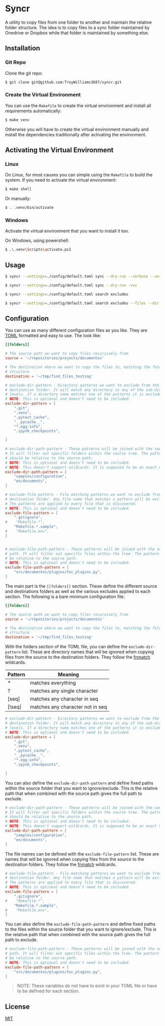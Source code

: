 # Syncr

A utility to copy files from one folder to another and maintain the relative folder structure. The idea is to copy files to a sync folder maintained by Onedrive or Dropbox while that folder is maintained by something else. 

## Installation

### Git Repo

Clone the git repo:

```bash
$ git clone git@github.com:TroyWilliams3687/syncr.git
```

### Create the Virtual Environment

You can use the `Makefile` to create the virtual environment and install all requirements automatically:

```bash
$ make venv
```

Otherwise you will have to create the virtual environment manually and install the dependencies traditionally after activating the environment.

## Activating the Virtual Environment

### Linux

On Linux, for most causes you can simple using the `Makefile` to build the system. If you need to activate the virtual environment:

```bash
$ make shell
```

Or manually:


```bash
$ . .venv/bin/activate
```

### Windows

Activate the virtual environment that you want to install it too.

On Windows, using powershell:

```bash
$ .\.venv\Scripts\activate.ps1
```

## Usage


```bash
$ syncr --settings=./config/default.toml sync --dry-run --verbose --verbose --verbose
```

```bash
$ syncr --settings=./config/default.toml sync --dry-run -vvv
```

```bash
$ syncr --settings=./config/default.toml search excludes
```

```bash
$ syncr --settings=./config/default.toml search excludes --files --dir
```

## Configuration

You can use as many different configuration files as you like. They are [TOML](https://toml.io/en/) formatted and easy to use. The look like:


```toml
[[folders]]

# The source path we want to copy files recursively from
source = '~/repositories/projects/documentos'

# The destination where we want to copy the files to, matching the folder
# structure
destination = '~/tmp/find_files_testing'

# exclude-dir-pattern - Directory patterns we want to exclude from the
# destination folder. It will match any directory in any of the sub-directory
# levels. If a directory name matches one of the patterns it is excluded.
# NOTE: This is optional and doesn't need to be included.
exclude-dir-pattern = [
    ".git",
    ".venv",
    ".pytest_cache",
    "__pycache__",
    "*.egg-info",
    ".ipynb_checkpoints",

]

# exclude-dir-path-pattern - These patterns will be joined with the source path.
# It will filter out specific folders within the source tree. The pattern
# should be relative to the source path.
# NOTE: This is optional and doesn't need to be included.
# NOTE: This doesn't support wildcards. It is supposed to be an exact match filter
exclude-dir-path-pattern = [
    "samples/configuration",
    "en/documents",
]

# exclude-file-pattern - File matching patterns we want to exclude from the
# destination folder. Any file name that matches a pattern will be excluded.
# The patterns are applied to every file that is discovered.
# NOTE: This is optional and doesn't need to be included.
exclude-file-pattern = [
    ".gitignore",
#    "Makefile.*",
    "Makefile.*.sample",
#    "Makefile.env",
]


# exclude-file-path-pattern - These patterns will be joined with the source
# path. It will filter out specific files within the tree. The pattern should
# be relative to the source path.
# NOTE: This is optional and doesn't need to be included.
exclude-file-path-pattern = [
    "src/documentos/plugins/toc_plugins.py",
]
```

The main part is the `[[folders]]` section. These define the different source and destinations folders as well as the various excludes applied to each section. The following is a bare minimum configuration file:

```toml
[[folders]]

# The source path we want to copy files recursively from
source = '~/repositories/projects/documentos'

# The destination where we want to copy the files to, matching the folder
# structure
destination = '~/tmp/find_files_testing'
```

With the folders section of the TOML file, you can define the `exclude-dir-pattern` list. These are directory names that will be ignored when copying files from the source to the destination folders. They follow the [fnmatch](https://docs.python.org/3/library/fnmatch.html) wildcards.

| Pattern | Meaning                          |
|---------|----------------------------------|
| *       | matches everything               |
| ?       | matches any single character     |
| [seq]   | matches any character in seq     |
| [!seq]  | matches any character not in seq |


```toml
# exclude-dir-pattern - Directory patterns we want to exclude from the
# destination folder. It will match any directory in any of the sub-directory
# levels. If a directory name matches one of the patterns it is excluded.
# NOTE: This is optional and doesn't need to be included.
exclude-dir-pattern = [
    ".git",
    ".venv",
    ".pytest_cache",
    "__pycache__",
    "*.egg-info",
    ".ipynb_checkpoints",

]
```

You can also define the `exclude-dir-path-pattern` and define fixed paths within the source folder that you want to ignore/exclude. This is the relative path that when combined with the source path gives the full path to exclude.


```toml
# exclude-dir-path-pattern - These patterns will be joined with the source path.
# It will filter out specific folders within the source tree. The pattern
# should be relative to the source path.
# NOTE: This is optional and doesn't need to be included.
# NOTE: This doesn't support wildcards. It is supposed to be an exact match filter
exclude-dir-path-pattern = [
    "samples/configuration",
    "en/documents",
]
```

The file names can be defined with the `exclude-file-pattern` list. These are names that will be ignored when copying files from the source to the destination folders. They follow the [fnmatch](https://docs.python.org/3/library/fnmatch.html) wildcards.

```toml
# exclude-file-pattern - File matching patterns we want to exclude from the
# destination folder. Any file name that matches a pattern will be excluded.
# The patterns are applied to every file that is discovered.
# NOTE: This is optional and doesn't need to be included.
exclude-file-pattern = [
    ".gitignore",
#    "Makefile.*",
    "Makefile.*.sample",
#    "Makefile.env",
]

```

You can also define the `exclude-file-path-pattern` and define fixed paths to the files within the source folder that you want to ignore/exclude. This is the relative path that when combined with the source path gives the full path to exclude.

```toml
# exclude-file-path-pattern - These patterns will be joined with the source
# path. It will filter out specific files within the tree. The pattern should
# be relative to the source path.
# NOTE: This is optional and doesn't need to be included.
exclude-file-path-pattern = [
    "src/documentos/plugins/toc_plugins.py",
]
```

>NOTE: These variables do not have to exist in your TOML file or have to be defined for each section.

## License

[MIT](https://choosealicense.com/licenses/mit/)

